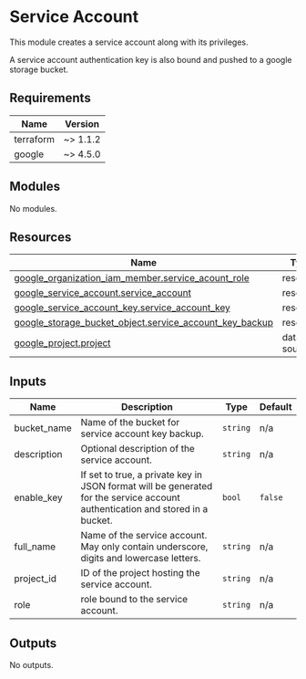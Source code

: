 <!-- BEGIN_TF_DOCS -->
# Service Account

This module creates a service account along with its privileges.

A service account authentication key is also bound and pushed to a google storage bucket.

## Requirements

| Name | Version |
|------|---------|
| terraform | ~> 1.1.2 |
| google | ~> 4.5.0 |

## Modules

No modules.

## Resources

| Name | Type |
|------|------|
| [google_organization_iam_member.service_acount_role](https://registry.terraform.io/providers/hashicorp/google/latest/docs/resources/organization_iam_member) | resource |
| [google_service_account.service_account](https://registry.terraform.io/providers/hashicorp/google/latest/docs/resources/service_account) | resource |
| [google_service_account_key.service_account_key](https://registry.terraform.io/providers/hashicorp/google/latest/docs/resources/service_account_key) | resource |
| [google_storage_bucket_object.service_account_key_backup](https://registry.terraform.io/providers/hashicorp/google/latest/docs/resources/storage_bucket_object) | resource |
| [google_project.project](https://registry.terraform.io/providers/hashicorp/google/latest/docs/data-sources/project) | data source |

## Inputs

| Name | Description | Type | Default |
|------|-------------|------|---------|
| bucket\_name | Name of the bucket for service account key backup. | `string` | n/a |
| description | Optional description of the service account. | `string` | n/a |
| enable\_key | If set to true, a private key in JSON format will be generated for the service account authentication and stored in a bucket. | `bool` | `false` |
| full\_name | Name of the service account. May only contain underscore, digits and lowercase letters. | `string` | n/a |
| project\_id | ID of the project hosting the service account. | `string` | n/a |
| role | role bound to the service account. | `string` | n/a |

## Outputs

No outputs.
<!-- END_TF_DOCS -->